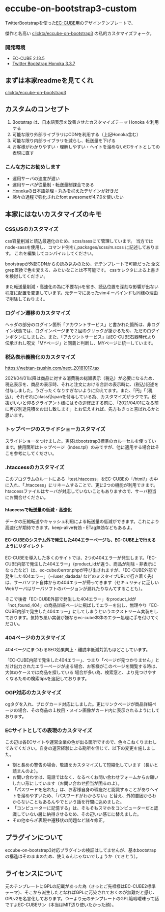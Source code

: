 eccube-on-bootstrap3-custom
====================
TwitterBootstrapを使った[EC-CUBE](http://www.ec-cube.net)用のデザインテンプレートで、

傑作と名高い [clicktx/eccube-on-bootstrap3](https://github.com/clicktx/eccube-on-bootstrap3) の私的カスタマイズフォーク。

### 開発環境
- EC-CUBE 2.13.5
- [Twitter Bootstrap Honoka 3.3.7](https://github.com/windyakin/Honoka)


## まずは本家readmeを見てくれ

[clicktx/eccube-on-bootstrap3](https://github.com/clicktx/eccube-on-bootstrap3)

## カスタムのコンセプト

1. Bootstrap は、日本語表示を改善させたカスタマイズテーマ Honoka を利用する
2. 可能な限り外部ライブラリはCDNを利用する（上記Honoka含む）
3. 可能な限り内部ライブラリを減らし、転送量を下げる
4. お客様がわかりやすい・理解しやすい・ヘイトを溜めないECサイトとしての表現に直す

### こんな方にお勧めします

- 運用サーバの速度が遅い
- 運用サーバが従量制・転送量制課金である
- [Honoka](https://honokak.osaka/)の日本語処理・丸みを抑えたデザインが好きだ
- 諸々の過程で強化されたfont awesomeが4.7.0を使いたい

## 本家にはないカスタマイズのキモ

### CSS/JSのカスタマイズ

css容量削減と読込最適化のため、scss/sassにて管理しています。
当方ではnode-sassを使用し、コマンド例を/_packages/scss/m.scss に記述してあります。
これを編集してコンパイルしてください。

bootstrapが外部CDNからの読み込みのため、元テンプレートで可能だった
全文grep置換で色を変える、みたいなことは不可能です。
cssセレクタによる上書きを検討してください。

また転送量削減・高速化の為に不要なjsを省き、読込位置を深刻な影響が出ない程度に配置を変更しています。元テーマにあったvimキーバインドも同様の理由で削除しております。

### ログイン遷移のカスタマイズ

ヘッダの部分のログイン箇所「アカウントサービス」と書かれた箇所は、非ログイン状態では、ログインページまで２回のクリックが掛かるため、ただのログインボタンにしました。また、「アカウントサービス」はEC-CUBE石器時代より伝承されし呪文「MYページ」と同義と判断し、MYページに統一しています。


### 税込表示義務化のカスタマイズ

https://webtan-tsushin.com/next_20181017_tax

2021/04/01以降は商品に対する消費税の総額表示（税込）が必要になるため、税込表示を、商品の表示時、それと注文における合計の表示時に、(税込)記述を付与しました。うざったくなりすぎないように抑えてます。また、「円」「（税込）」それぞれにclass付spanを付与している為、カスタマイズがラクです。税抜がいいと仰るクライアント様にはその辺修正する前に、「2021/04/01になる前に再び別途見積をお出し致します」とお伝えすれば、先方もきっと喜ばれるかと思います。


### トップページのスライドショーカスタマイズ

スライドショーをつけました。実装はbootstrap3標準のカルーセルを使っています。使用箇所はトップページ（index.tpl）のみですが、他に適用する場合はそこを参考にしてください。

### .htaccessのカスタマイズ

このプログラムのルートにある「test.htaccess」をEC-CUBEの「/html/」の中に入れ、「.htaccess」にリネームすることで、更に2つの機能が利用できます。htaccessファイルはサーバが対応していないこともありますので、サーバ担当にお問合せください。

#### htaccessで転送量の低減・高速化

データの圧縮転送やキャッシュ利用による転送量の低減ができます。これにより高速化が期待できます。keep-alive有効・ETag無効などもあるよ。

#### EC-CUBEのシステム外で発生した404エラーページも、EC-CUBE上で行えるようにリダイレクト

EC-CUBEを導入した多くのサイトでは、2つの404エラーが発生します。「EC-CUBE内部で発生した404エラー」（product_idが違う、商品が削除・非表示になったなど）は、ec-cubeのerror.phpが呼び出されますが、「EC-CUBE外部で発生した404エラー」（~/user_dadada/ などのミスタイプURLで行き着く先）は、サーバソフト自体からの404エラーが帰ってきます（セキュリティに乏しいWebサーバはサーバソフトのバージョンが漏れたりなんてすることも）。

そこで後者「EC-CUBE外部で発生した404エラー」をproduct_idが「not_found_404」の商品詳細ページに飛ばしてエラーを出し、無理やり「EC-CUBE内部で発生した404エラー」にしてしまうというエクストリーム実装をしております。気持ち悪い実装が嫌ならec-cube本体のエラー処理に手を付けてください。


### 404ページのカスタマイズ

404ページにまつわるSEO効果向上・離脱率低減対策もほどこしています。

「EC-CUBE内部で発生した404エラー」、つまり「ページが見つかりません」とだけ出力されたエラーページが出る場合、お客様がこのページを閲覧する時は、大体のケースでは商品を探している
場合が多い為、検索窓と、より見つけやすくなるための検索tipsを追記しております。


### OGP対応のカスタマイズ

ogタグを入れ、ブログカード対応にしました。更にリンクページが商品詳細ページの場合、その商品の１枚目・メイン画像がカード内に表示されるようにしております。


### ECサイトとしての表現のカスタマイズ

この辺は各ECサイトや運営企業の色が出る箇所ですので、色々こねくりまわしてみてください。自身の運営経験による勘所を信じて、以下の変更を施しました。

- 割と長めの警告の場合、敬語をカスタマイズして短縮化しています（長いと読まんのよ）。
- お問い合わせは、電話ではなく、なるべくお問い合わせフォームからお願いしたい形にしています（お問い合わせ担当が困るのよ）。
- 「パスワードを忘れた」は、お客様自身の瑕疵だと認識することがありヘイトを溜めやすいため、「パスワードがわからない」と替え、外的要因からわからないこともあるんやでという話を行間に込めました。
- 「コンピューターに記憶する」は、そもそもスマホをコンピューターだと認識していない層に納得させるため、その辺いい感じに替えました。
- その他ゆらぎ表現や遷移状の問題など諸々修正。


## プラグインについて
eccube-on-bootstrap3対応プラグインの検証はしてませんが、基本bootstrapの構造はそのままのため、使えるんじゃないでしょうか（てきとう）。


## ライセンスについて
元のテンプレートにGPLの記載があった為（きっとご先祖様はEC-CUBE2標準テーマ）、そこから派生したとなればGPLに汚染されておくのが無難だと感じ、GPLv2を名言化しております。つーより元のテンプレートのGPL範疇曖昧って話ですよEC-CUBEサン（本当はMIT辺り使いたかった顔）。
